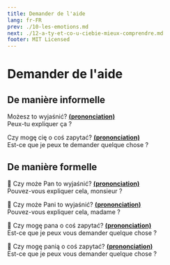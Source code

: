 ```yaml
---
title: Demander de l'aide
lang: fr-FR
prev: ./10-les-emotions.md
next: ./12-a-ty-et-co-u-ciebie-mieux-comprendre.md
footer: MIT Licensed
---
```


# Demander de l'aide
## De manière informelle

Możesz to wyjaśnić? **[(prononciation)](https://voca.ro/19x3DNNE2VSg)**   
Peux-tu expliquer ça ?

Czy mogę cię o coś zapytać? **[(prononciation)](https://voca.ro/1cYtpaJK4hpX)**  
Est-ce que je peux te demander quelque chose ?

## De manière formelle

:man: Czy może Pan to wyjaśnić? **[(prononciation)](https://voca.ro/1cRjz0WAI5wF)**  
Pouvez-vous expliquer cela, monsieur ?

:woman: Czy może Pani to wyjaśnić? **[(prononciation)](https://voca.ro/1hyWrKuX9Mb9)**  
Pouvez-vous expliquer cela, madame ?

:man: Czy mogę pana o coś zapytać? **[(prononciation)](https://voca.ro/15YcnthkAbky)**  
Est-ce que je peux vous demander quelque chose ?

:woman: Czy mogę panią o coś zapytać? **[(prononciation)](https://voca.ro/1gwHNktbmp4g)**  
Est-ce que je peux vous demander quelque chose ?